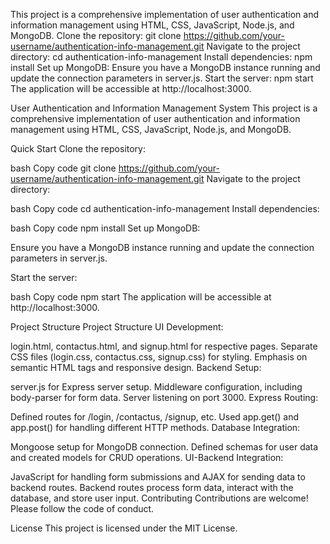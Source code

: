 This project is a comprehensive implementation of user authentication and information management using HTML, CSS, JavaScript, Node.js, and MongoDB.
Clone the repository:
git clone https://github.com/your-username/authentication-info-management.git
Navigate to the project directory:
cd authentication-info-management
Install dependencies:
npm install
Set up MongoDB:
Ensure you have a MongoDB instance running and update the connection parameters in server.js.
Start the server:
npm start
The application will be accessible at http://localhost:3000.

User Authentication and Information Management System
This project is a comprehensive implementation of user authentication and information management using HTML, CSS, JavaScript, Node.js, and MongoDB.

Quick Start
Clone the repository:

bash
Copy code
git clone https://github.com/your-username/authentication-info-management.git
Navigate to the project directory:

bash
Copy code
cd authentication-info-management
Install dependencies:

bash
Copy code
npm install
Set up MongoDB:

Ensure you have a MongoDB instance running and update the connection parameters in server.js.

Start the server:

bash
Copy code
npm start
The application will be accessible at http://localhost:3000.

Project Structure
Project Structure
UI Development:

login.html, contactus.html, and signup.html for respective pages.
Separate CSS files (login.css, contactus.css, signup.css) for styling.
Emphasis on semantic HTML tags and responsive design.
Backend Setup:

server.js for Express server setup.
Middleware configuration, including body-parser for form data.
Server listening on port 3000.
Express Routing:

Defined routes for /login, /contactus, /signup, etc.
Used app.get() and app.post() for handling different HTTP methods.
Database Integration:

Mongoose setup for MongoDB connection.
Defined schemas for user data and created models for CRUD operations.
UI-Backend Integration:

JavaScript for handling form submissions and AJAX for sending data to backend routes.
Backend routes process form data, interact with the database, and store user input.
Contributing
Contributions are welcome! Please follow the code of conduct.

License
This project is licensed under the MIT License.








